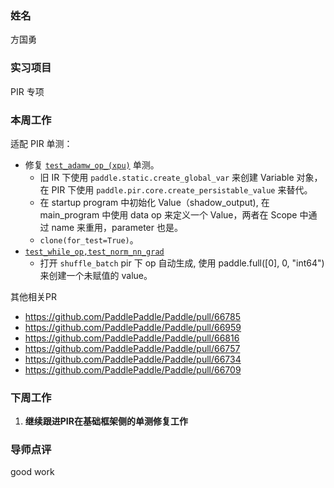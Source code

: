 ### 姓名

方国勇

### 实习项目

PIR 专项

### 本周工作

适配 PIR 单测：

- 修复 [`test_adamw_op_(xpu)`](https://github.com/PaddlePaddle/Paddle/pull/66982) 单测。
    - 旧 IR 下使用 `paddle.static.create_global_var` 来创建 Variable 对象，在 PIR 下使用 `paddle.pir.core.create_persistable_value` 来替代。
    - 在 startup program 中初始化 Value（shadow_output), 在 main_program 中使用 data op 来定义一个 Value，两者在 Scope 中通过 name 来重用，parameter 也是。
    - `clone(for_test=True)`。
- [`test_while_op,test_norm_nn_grad`](https://github.com/PaddlePaddle/Paddle/pull/66785)
    - 打开 `shuffle_batch` pir 下 op 自动生成, 使用 paddle.full([0], 0, "int64") 来创建一个未赋值的 value。

其他相关PR
- https://github.com/PaddlePaddle/Paddle/pull/66785
- https://github.com/PaddlePaddle/Paddle/pull/66959
- https://github.com/PaddlePaddle/Paddle/pull/66816
- https://github.com/PaddlePaddle/Paddle/pull/66757
- https://github.com/PaddlePaddle/Paddle/pull/66734
- https://github.com/PaddlePaddle/Paddle/pull/66709


### 下周工作

1. **继续跟进PIR在基础框架侧的单测修复工作**

### 导师点评

good work

